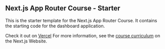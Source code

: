 ## Next.js App Router Course - Starter

This is the starter template for the Next.js App Router Course. It contains the starting code for the dashboard application.

Check it out on [Vercel](https://nextjs-dashboard-syeda-hoorain-alis-projects.vercel.app/)
For more information, see the [course curriculum](https://nextjs.org/learn) on the Next.js Website.
